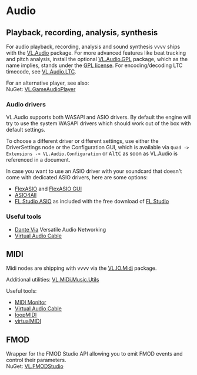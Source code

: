 # Audio

## Playback, recording, analysis, synthesis

For audio playback, recording, analysis and sound synthesis vvvv ships with the [VL.Audio](https://www.nuget.org/packages/VL.Audio) package. For more advanced features like beat tracking and pitch analysis, install the optional [VL.Audio.GPL](https://www.nuget.org/packages/VL.Audio.GPL) package, which as the name implies, stands under the [GPL license](https://opensource.org/licenses/gpl-license). For encoding/decoding LTC timecode, see [VL.Audio.LTC](https://www.nuget.org/packages/VL.Audio.LTC).

For an alternative player, see also:  
NuGet: [VL.GameAudioPlayer](https://www.nuget.org/packages/VL.GameAudioPlayer)

### Audio drivers
VL.Audio supports both WASAPI and ASIO drivers. By default the engine will try to use the system WASAPI drivers which should work out of the box with default settings. 

To choose a different driver or different settings, use either the DriverSettings node or the Configuration GUI, which is available via `Quad -> Extensions -> VL.Audio.Configuration` or <span class="keyseq"><kbd>Alt</kbd><kbd>C</kbd></span> as soon as VL.Audio is referenced in a document.

In case you want to use an ASIO driver with your soundcard that doesn't come with dedicated ASIO drivers, here are some options:
* [FlexASIO](https://github.com/dechamps/FlexASIO/releases) and [FlexASIO GUI](https://github.com/flipswitchingmonkey/FlexASIO_GUI/releases)
* [ASIO4All](http://www.asio4all.org)
* [FL Studio ASIO](https://www.image-line.com/fl-studio-learning/fl-studio-online-manual/html/envsettings_audio.htm#FLStudioASIO) as included with the free download of [FL Studio](https://www.image-line.com/fl-studio-download)

### Useful tools
* [Dante Via](https://www.audinate.com/products/software/dante-via) Versatile Audio Networking 
* [Virtual Audio Cable](https://vb-audio.com/Cable/index.htm)

## MIDI
Midi nodes are shipping with vvvv via the [VL.IO.Midi](https://www.nuget.org/packages/VL.IO.Midi/) package.

Additional utilities: [VL.MiDi.Music.Utils](https://www.nuget.org/packages/VL.MiDi.Music.Utils)

Useful tools: 
* [MIDI Monitor](https://www.midimonitor.com)
* [Virtual Audio Cable](https://vb-audio.com/Cable/index.htm)
* [loopMIDI](https://www.tobias-erichsen.de/software/loopmidi.html)
* [virtualMIDI](https://www.tobias-erichsen.de/software/virtualmidi.html)

## FMOD 
Wrapper for the FMOD Studio API allowing you to emit FMOD events and control their parameters.  
NuGet: [VL.FMODStudio](https://www.nuget.org/packages/VL.FMODStudio)
